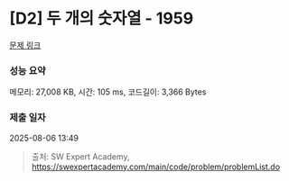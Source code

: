 # [D2] 두 개의 숫자열 - 1959 

[문제 링크](https://swexpertacademy.com/main/code/problem/problemDetail.do?contestProbId=AV5PpoFaAS4DFAUq) 

### 성능 요약

메모리: 27,008 KB, 시간: 105 ms, 코드길이: 3,366 Bytes

### 제출 일자

2025-08-06 13:49



> 출처: SW Expert Academy, https://swexpertacademy.com/main/code/problem/problemList.do